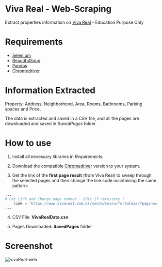 # Viva Real - Web-Scraping
Extract properties information on [Viva Real](https://www.vivareal.com.br/venda/ceara/fortaleza/) - Education Purpose Only

# Requirements
* [Selenium](https://selenium-python.readthedocs.io/)
* [BeautifulSoup](https://www.crummy.com/software/BeautifulSoup/bs4/doc/)
* [Pandas](https://pandas.pydata.org/)
* [Chromedriver](https://chromedriver.chromium.org/downloads)

# Information Extracted
Property: Address, Neighborhood, Area, Rooms, Bathrooms, Parking spaces and Price. 

The data is extracted and saved in a CSV file, and all the pages are downloaded and saved in *SavedPages* folder. 

# How to use
1) Install all necessary libraries in *Requirements*. 

2) Download the compatible [Chromedriver](https://chromedriver.chromium.org/downloads) version to your system. 

3) Get the link of the **first page result** (from Viva Real) to sweep through the selected pages and then change the line code maintaining the same pattern:

```python
...
# Get Link and Change page number - Edit if necessary !
    link = 'https://www.vivareal.com.br/venda/ceara/fortaleza/?pagina='+str(page)+'#onde=BR-Ceara-NULL-Fortaleza&tipos=apartamento_residencial'
...
```

4) CSV File: **VivaRealData.csv**

5) Pages Downloaded: **SavedPages** folder

# Screenshot
![vivaReal-web](https://user-images.githubusercontent.com/56649205/72991260-71cd6700-3dd0-11ea-9b7a-f1097ecc445b.PNG)
